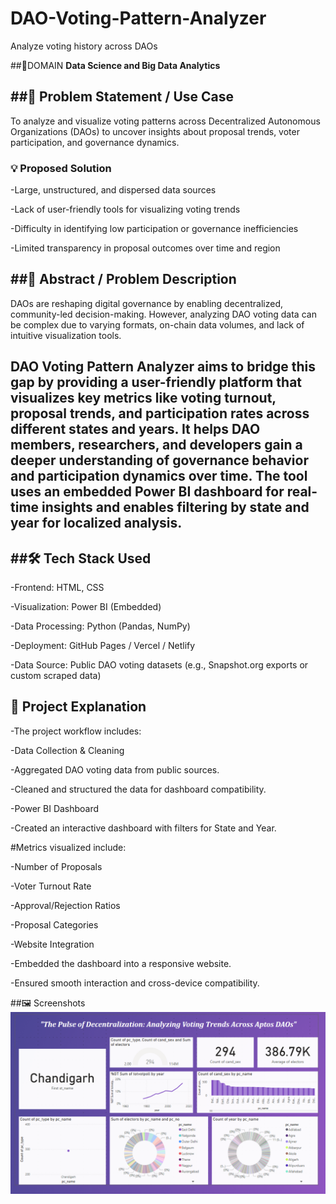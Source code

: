# DAO-Voting-Pattern-Analyzer
Analyze voting history across DAOs

##📌DOMAIN
**Data Science and Big Data Analytics**

##🧩 Problem Statement / Use Case
--
To analyze and visualize voting patterns across Decentralized Autonomous Organizations (DAOs) to uncover insights about proposal trends, voter participation, and governance dynamics.

### 💡 Proposed Solution

-Large, unstructured, and dispersed data sources

-Lack of user-friendly tools for visualizing voting trends

-Difficulty in identifying low participation or governance inefficiencies

-Limited transparency in proposal outcomes over time and region

##📝 Abstract / Problem Description
--
DAOs are reshaping digital governance by enabling decentralized, community-led decision-making. However, analyzing DAO voting data can be complex due to varying formats, on-chain data volumes, and lack of intuitive visualization tools.

DAO Voting Pattern Analyzer aims to bridge this gap by providing a user-friendly platform that visualizes key metrics like voting turnout, proposal trends, and participation rates across different states and years. It helps DAO members, researchers, and developers gain a deeper understanding of governance behavior and participation dynamics over time. The tool uses an embedded Power BI dashboard for real-time insights and enables filtering by state and year for localized analysis.
--
##🛠️ Tech Stack Used
--
-Frontend: HTML, CSS

-Visualization: Power BI (Embedded)

-Data Processing: Python (Pandas, NumPy)

-Deployment: GitHub Pages / Vercel / Netlify

-Data Source: Public DAO voting datasets (e.g., Snapshot.org exports or custom scraped data)

📌 Project Explanation
--
-The project workflow includes:

-Data Collection & Cleaning

-Aggregated DAO voting data from public sources.

-Cleaned and structured the data for dashboard compatibility.

-Power BI Dashboard

-Created an interactive dashboard with filters for State and Year.

#Metrics visualized include:

-Number of Proposals

-Voter Turnout Rate

-Approval/Rejection Ratios

-Proposal Categories

-Website Integration

-Embedded the dashboard into a responsive website.

-Ensured smooth interaction and cross-device compatibility.

##🖼️ Screenshots
![Prototype pic 1](https://github.com/Konda-coder/DAO-Voting-Pattern-Analyzer/blob/7f60862ca6cf8e3268a481b1289c48a0ca8f0317/DashBoard.png)

